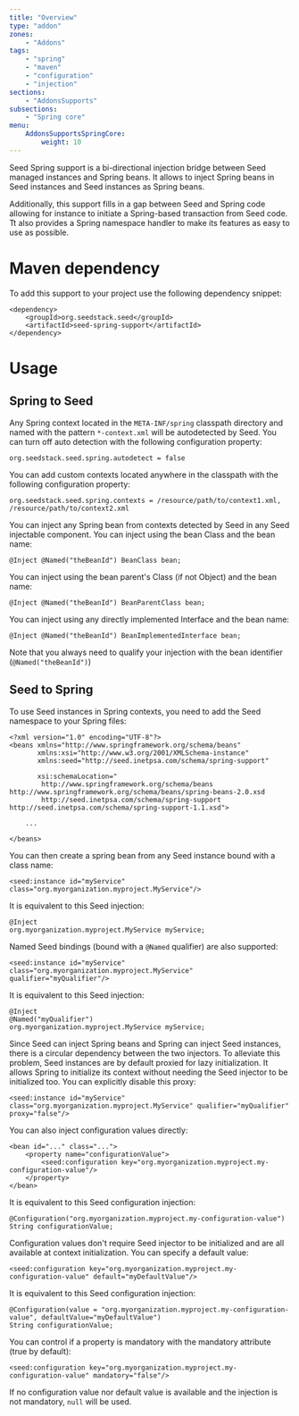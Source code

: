 ```yaml
---
title: "Overview"
type: "addon"
zones:
    - "Addons"
tags:
    - "spring"
    - "maven"
    - "configuration"
    - "injection"
sections:
    - "AddonsSupports"
subsections:
    - "Spring core"
menu:
    AddonsSupportsSpringCore:
        weight: 10
---
```


Seed Spring support is a bi-directional injection bridge between Seed managed instances and Spring beans. It allows to
inject Spring beans in Seed instances and Seed instances as Spring beans.

Additionally, this support fills in a gap between Seed and Spring code allowing for instance to initiate a Spring-based 
transaction from Seed code. Tt also provides a Spring namespace handler to make its features as easy to use as possible.

# Maven dependency

To add this support to your project use the following dependency snippet:

    <dependency>
        <groupId>org.seedstack.seed</groupId>
        <artifactId>seed-spring-support</artifactId>
    </dependency>

# Usage

## Spring to Seed

Any Spring context located in the `META-INF/spring` classpath directory and named with the pattern `*-context.xml` will
be autodetected by Seed. You can turn off auto detection with the following configuration property:
 
    org.seedstack.seed.spring.autodetect = false
    
You can add custom contexts located anywhere in the classpath with the following configuration property:
    
    org.seedstack.seed.spring.contexts = /resource/path/to/context1.xml, /resource/path/to/context2.xml

You can inject any Spring bean from contexts detected by Seed in any Seed injectable component. You can inject using the 
bean Class and the bean name: 

    @Inject @Named("theBeanId") BeanClass bean;

You can inject using the bean parent's Class (if not Object) and the bean name: 
    
    @Inject @Named("theBeanId") BeanParentClass bean;
    
You can inject using any directly implemented Interface and the bean name: 
    
    @Inject @Named("theBeanId") BeanImplementedInterface bean;

Note that you always need to qualify your injection with the bean identifier (`@Named("theBeanId")`)

## Seed to Spring 

To use Seed instances in Spring contexts, you need to add the Seed namespace to your Spring files:

    <?xml version="1.0" encoding="UTF-8"?>
    <beans xmlns="http://www.springframework.org/schema/beans" 
           xmlns:xsi="http://www.w3.org/2001/XMLSchema-instance"
           xmlns:seed="http://seed.inetpsa.com/schema/spring-support"
           
           xsi:schemaLocation="
            http://www.springframework.org/schema/beans http://www.springframework.org/schema/beans/spring-beans-2.0.xsd
            http://seed.inetpsa.com/schema/spring-support http://seed.inetpsa.com/schema/spring-support-1.1.xsd">
    
        ...
        
    </beans>


You can then create a spring bean from any Seed instance bound with a class name:

    <seed:instance id="myService" class="org.myorganization.myproject.MyService"/>
    
It is equivalent to this Seed injection:

    @Inject
    org.myorganization.myproject.MyService myService;
    
Named Seed bindings (bound with a `@Named` qualifier) are also supported:

    <seed:instance id="myService" class="org.myorganization.myproject.MyService" qualifier="myQualifier"/>

It is equivalent to this Seed injection:

    @Inject
    @Named("myQualifier")
    org.myorganization.myproject.MyService myService;
    
Since Seed can inject Spring beans and Spring can inject Seed instances, there is a circular dependency between the two
injectors. To alleviate this problem, Seed instances are by default proxied for lazy initialization. It allows Spring to 
initialize its context without needing the Seed injector to be initialized too. You can explicitly disable this proxy:

    <seed:instance id="myService" class="org.myorganization.myproject.MyService" qualifier="myQualifier" proxy="false"/>

You can also inject configuration values directly:

    <bean id="..." class="...">
        <property name="configurationValue">
            <seed:configuration key="org.myorganization.myproject.my-configuration-value"/>
        </property>
    </bean>
    
It is equivalent to this Seed configuration injection:

    @Configuration("org.myorganization.myproject.my-configuration-value")
    String configurationValue;
    
Configuration values don't require Seed injector to be initialized and are all available at context initialization. You 
can specify a default value:

    <seed:configuration key="org.myorganization.myproject.my-configuration-value" default="myDefaultValue"/>
            
It is equivalent to this Seed configuration injection:

    @Configuration(value = "org.myorganization.myproject.my-configuration-value", defaultValue="myDefaultValue")
    String configurationValue;
    
You can control if a property is mandatory with the mandatory attribute (true by default):
    
    <seed:configuration key="org.myorganization.myproject.my-configuration-value" mandatory="false"/>
    
If no configuration value nor default value is available and the injection is not mandatory, `null` will be used. 
    